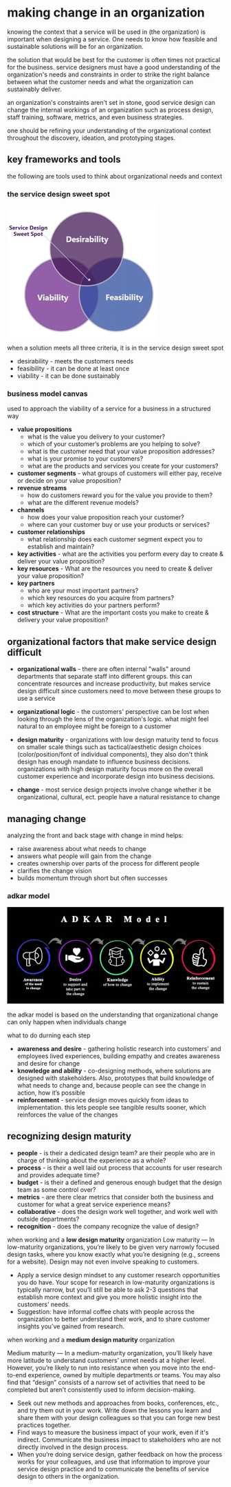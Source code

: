 # making change in an organization

knowing the context that a service will be used in (the organization) is important when designing a service. One needs to know how feasible and sustainable solutions will be for an organization.

the solution that would be best for the customer is often times not practical for the business. service designers must have a good understanding of the organization's needs and constraints in order to strike the right balance between what the customer needs and what the organization can sustainably deliver.

an organization's constraints aren't set in stone, good service design can change the internal workings of an organization such as process design, staff training, software, metrics, and even business strategies.

one should be refining your understanding of the organizational context throughout the discovery, ideation, and prototyping stages.

## key frameworks and tools

the following are tools used to think about organizational needs and context

### the service design sweet spot

![sweet spot](./media/service_design_3.png)

when a solution meets all three criteria, it is in the service design sweet spot
- desirability - meets the customers needs
- feasibility - it can be done at least once
- viability - it can be done sustainably

### business model canvas

used to approach the viability of a service for a business in a structured way

- **value propositions**
    - what is the value you delivery to your customer?
    - which of your customer’s problems are you helping to solve?
    - what is the customer need that your value proposition addresses?
    - what is your promise to your customers?
    - what are the products and services you create for your customers?
- **customer segments** - what groups of customers will either pay, receive or decide on your value proposition? 
- **revenue streams**
    - how do customers reward you for the value you provide to them?
    - what are the different revenue models?
- **channels**
    - how does your value proposition reach your customer? 
    - where can your customer buy or use your products or services?
- **customer relationships**
    - what relationship does each customer segment expect you to establish and maintain?
- **key activities** - what are the activities you perform every day
to create & deliver your value proposition?
- **key resources** - What are the resources you need to create & deliver your value proposition?
- **key partners**
    - who are your most important partners?
    - which key resources do you acquire from partners?
    - which key activities do your partners perform?
- **cost structure** - What are the important costs you make to create & delivery your value proposition?

## organizational factors that make service design difficult

- **organizational walls** - there are often internal "walls" around departments that separate staff into different groups. this can concentrate resources and increase productivity, but makes service design difficult since customers need to move between these groups to use a service

- **organizational logic** - the customers' perspective can be lost when looking through the lens of the organization's logic. what might feel natural to an employee might be foreign to a customer

- **design maturity** - organizations with low design maturity tend to focus on smaller scale things such as tactical/aesthetic design choices (color/position/font of individual components), they also don't think design has enough mandate to influence business decisions. organizations with high design maturity focus more on the overall customer experience and incorporate design into business decisions.

- **change** - most service design projects involve change whether it be organizational, cultural, ect. people have a natural resistance to change

## managing change 

analyzing the front and back stage with change in mind helps:
- raise awareness about what needs to change
- answers what people will gain from the change 
- creates ownership over parts of the process for different people
- clarifies the change vision
- builds momentum through short but often successes

### adkar model

![adkar model](./media/service_design_4.jpg)

the adkar model is based on the understanding that organizational change can only happen when individuals change

what to do durning each step
- **awareness and desire** - gathering holistic research into customers’ and employees lived experiences, building empathy and creates awareness and desire for change
- **knowledge and ability** - co-designing methods, where solutions are designed with stakeholders. Also, prototypes that build knowledge of what needs to change and, because people can see the change in action, how it’s possible
- **reinforcement** - service design moves quickly from ideas to implementation. this lets people see tangible results sooner, which reinforces the value of the changes

## recognizing design maturity

- **people** - is their a dedicated design team? are their people who are in charge of thinking about the experience as a whole?
- **process** - is their a well laid out process that accounts for user research and provides adequate time?
- **budget** - is their a defined and generous enough budget that the design team as some control over?
- **metrics** - are there clear metrics that consider both the business and customer for what a great service experience means?
- **collaborative** - does the design work well together, and work well with outside departments?
- **recognition** - does the company recognize the value of design?


when working and a  **low design maturity** organization
Low maturity — In low-maturity organizations, you’re likely to be given very narrowly focused design tasks, where you know exactly what you’re designing (e.g., screens for a website). Design may not even involve speaking to customers.
- Apply a service design mindset to any customer research opportunities you do have. Your scope for research in low-maturity organizations is typically narrow, but you’ll still be able to ask 2-3 questions that establish more context and give you more holistic insight into the customers' needs.
- Suggestion: have informal coffee chats with people across the organization to better understand their work, and to share customer insights you’ve gained from research.

when working and a  **medium design maturity** organization

Medium maturity — In a medium-maturity organization, you’ll likely have more latitude to understand customers’ unmet needs at a higher level. However, you’re likely to run into resistance when you move into the end-to-end experience, owned by multiple departments or teams. You may also find that “design” consists of a narrow set of activities that need to be completed but aren’t consistently used to inform decision-making.
- Seek out new methods and approaches from books, conferences, etc., and try them out in your work. Write down the lessons you learn and share them with your design colleagues so that you can forge new best practices together.
- Find ways to measure the business impact of your work, even if it's indirect. Communicate the business impact to stakeholders who are not directly involved in the design process.
- When you’re doing service design, gather feedback on how the process works for your colleagues, and use that information to improve your service design practice and to communicate the benefits of service design to others in the organization.
